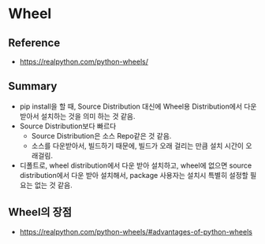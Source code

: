 # Wheel

## Reference
- https://realpython.com/python-wheels/


## Summary
- pip install을 할 때, Source Distribution 대신에 Wheel용 Distribution에서 다운 받아서 설치하는 것을 의미 하는 것 같음. 
- Source Distribution보다 빠르다
    - Source Distribution은 소스 Repo같은 것 같음.
    - 소스를 다운받아서, 빌드하기 때문에, 빌드가 오래 걸리는 만큼 설치 시간이 오래걸림.
- 디폴트로, wheel distribution에서 다운 받아 설치하고, wheel에 없으면 source distribution에서 다운 받아 설치해서, package 사용자는 설치시 특별히 설정할 필요는 없는 것 같음.

## Wheel의 장점
- https://realpython.com/python-wheels/#advantages-of-python-wheels